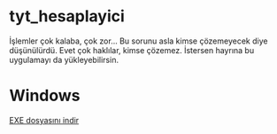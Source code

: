 # tyt_hesaplayici

İşlemler çok kalaba, çok zor...
Bu sorunu asla kimse çözemeyecek diye düşünülürdü. Evet çok haklılar, kimse çözemez. İstersen hayrına bu uygulamayı da yükleyebilirsin.

# Windows
[EXE dosyasını indir](https://github.com/ynskhrmn0/tyt_hesaplayici/blob/main/releases/TYT_Hesaplayici_Installer.exe)